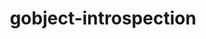 ---
title: "gobject-introspection"
layout: cache
categories: [package, develop]
meta: {"compilers": ["gcc@=11.1.0", "gcc@=11.4.0"], "num_specs": 25, "num_specs_by_stack": {"data-vis-sdk": 8, "e4s": 8, "hep": 9, "root": 25}, "oss": ["ubuntu20.04", "ubuntu22.04"], "platforms": ["linux"], "stacks": ["data-vis-sdk", "e4s", "hep", "root"], "targets": ["x86_64_v3"], "versions": ["1.78.1"]}
spec_details: [{"compiler": "gcc@=11.1.0", "hash": "l4clj5vavomnjhcahbmkbdkhgidhyv5p", "os": "ubuntu20.04", "platform": "linux", "size": "-", "stacks": ["data-vis-sdk", "root"], "tarball": "https://binaries.spack.io/develop/build_cache/linux-ubuntu20.04-x86_64_v3/gcc-11.1.0/gobject-introspection-1.78.1/linux-ubuntu20.04-x86_64_v3-gcc-11.1.0-gobject-introspection-1.78.1-l4clj5vavomnjhcahbmkbdkhgidhyv5p.spack", "target": "x86_64_v3", "variants": ["build_system=meson", "buildtype=release", "default_library=shared", "~strip"], "versions": ["1.78.1"]}, {"compiler": "gcc@=11.1.0", "hash": "65uimltcw2vt5mbvo2rmjv2hnoh3ein4", "os": "ubuntu20.04", "platform": "linux", "size": "-", "stacks": ["data-vis-sdk", "root"], "tarball": "https://binaries.spack.io/develop/build_cache/linux-ubuntu20.04-x86_64_v3/gcc-11.1.0/gobject-introspection-1.78.1/linux-ubuntu20.04-x86_64_v3-gcc-11.1.0-gobject-introspection-1.78.1-65uimltcw2vt5mbvo2rmjv2hnoh3ein4.spack", "target": "x86_64_v3", "variants": ["build_system=meson", "buildtype=release", "default_library=shared", "~strip"], "versions": ["1.78.1"]}, {"compiler": "gcc@=11.1.0", "hash": "ezxpbzzgfqowr6hx5vltl3duo4lus7kh", "os": "ubuntu20.04", "platform": "linux", "size": "-", "stacks": ["data-vis-sdk", "root"], "tarball": "https://binaries.spack.io/develop/build_cache/linux-ubuntu20.04-x86_64_v3/gcc-11.1.0/gobject-introspection-1.78.1/linux-ubuntu20.04-x86_64_v3-gcc-11.1.0-gobject-introspection-1.78.1-ezxpbzzgfqowr6hx5vltl3duo4lus7kh.spack", "target": "x86_64_v3", "variants": ["build_system=meson", "buildtype=release", "default_library=shared", "~strip"], "versions": ["1.78.1"]}, {"compiler": "gcc@=11.1.0", "hash": "45hcu7g76pcdrtx3qjl5flsszix3ntth", "os": "ubuntu20.04", "platform": "linux", "size": "-", "stacks": ["data-vis-sdk", "root"], "tarball": "https://binaries.spack.io/develop/build_cache/linux-ubuntu20.04-x86_64_v3/gcc-11.1.0/gobject-introspection-1.78.1/linux-ubuntu20.04-x86_64_v3-gcc-11.1.0-gobject-introspection-1.78.1-45hcu7g76pcdrtx3qjl5flsszix3ntth.spack", "target": "x86_64_v3", "variants": ["build_system=meson", "buildtype=release", "default_library=shared", "~strip"], "versions": ["1.78.1"]}, {"compiler": "gcc@=11.1.0", "hash": "3hs6nhbiukhggbvkziaxdhs6wds4h45x", "os": "ubuntu20.04", "platform": "linux", "size": "-", "stacks": ["data-vis-sdk", "root"], "tarball": "https://binaries.spack.io/develop/build_cache/linux-ubuntu20.04-x86_64_v3/gcc-11.1.0/gobject-introspection-1.78.1/linux-ubuntu20.04-x86_64_v3-gcc-11.1.0-gobject-introspection-1.78.1-3hs6nhbiukhggbvkziaxdhs6wds4h45x.spack", "target": "x86_64_v3", "variants": ["build_system=meson", "buildtype=release", "default_library=shared", "~strip"], "versions": ["1.78.1"]}, {"compiler": "gcc@=11.1.0", "hash": "rjd77jlamrfnd7ckcmbhowim7fpjyl7g", "os": "ubuntu20.04", "platform": "linux", "size": "-", "stacks": ["data-vis-sdk", "root"], "tarball": "https://binaries.spack.io/develop/build_cache/linux-ubuntu20.04-x86_64_v3/gcc-11.1.0/gobject-introspection-1.78.1/linux-ubuntu20.04-x86_64_v3-gcc-11.1.0-gobject-introspection-1.78.1-rjd77jlamrfnd7ckcmbhowim7fpjyl7g.spack", "target": "x86_64_v3", "variants": ["build_system=meson", "buildtype=release", "default_library=shared", "~strip"], "versions": ["1.78.1"]}, {"compiler": "gcc@=11.1.0", "hash": "wh27723zuulccyatqiskeue55r5dl6yr", "os": "ubuntu20.04", "platform": "linux", "size": "-", "stacks": ["data-vis-sdk", "root"], "tarball": "https://binaries.spack.io/develop/build_cache/linux-ubuntu20.04-x86_64_v3/gcc-11.1.0/gobject-introspection-1.78.1/linux-ubuntu20.04-x86_64_v3-gcc-11.1.0-gobject-introspection-1.78.1-wh27723zuulccyatqiskeue55r5dl6yr.spack", "target": "x86_64_v3", "variants": ["build_system=meson", "buildtype=release", "default_library=shared", "~strip"], "versions": ["1.78.1"]}, {"compiler": "gcc@=11.1.0", "hash": "m5nevdg6lsz5gavntyt2ckndhh74z2qf", "os": "ubuntu20.04", "platform": "linux", "size": "-", "stacks": ["data-vis-sdk", "root"], "tarball": "https://binaries.spack.io/develop/build_cache/linux-ubuntu20.04-x86_64_v3/gcc-11.1.0/gobject-introspection-1.78.1/linux-ubuntu20.04-x86_64_v3-gcc-11.1.0-gobject-introspection-1.78.1-m5nevdg6lsz5gavntyt2ckndhh74z2qf.spack", "target": "x86_64_v3", "variants": ["build_system=meson", "buildtype=release", "default_library=shared", "~strip"], "versions": ["1.78.1"]}, {"compiler": "gcc@=11.4.0", "hash": "wz3iirwjgkan7i6rcoh3kincxyq6xb34", "os": "ubuntu22.04", "platform": "linux", "size": "-", "stacks": ["hep", "root"], "tarball": "https://binaries.spack.io/develop/build_cache/linux-ubuntu22.04-x86_64_v3/gcc-11.4.0/gobject-introspection-1.78.1/linux-ubuntu22.04-x86_64_v3-gcc-11.4.0-gobject-introspection-1.78.1-wz3iirwjgkan7i6rcoh3kincxyq6xb34.spack", "target": "x86_64_v3", "variants": ["build_system=meson", "buildtype=release", "default_library=shared", "~strip"], "versions": ["1.78.1"]}, {"compiler": "gcc@=11.4.0", "hash": "y4zwm5ocimxazzmviao6722fnjcg5o5u", "os": "ubuntu22.04", "platform": "linux", "size": "-", "stacks": ["hep", "root"], "tarball": "https://binaries.spack.io/develop/build_cache/linux-ubuntu22.04-x86_64_v3/gcc-11.4.0/gobject-introspection-1.78.1/linux-ubuntu22.04-x86_64_v3-gcc-11.4.0-gobject-introspection-1.78.1-y4zwm5ocimxazzmviao6722fnjcg5o5u.spack", "target": "x86_64_v3", "variants": ["build_system=meson", "buildtype=release", "default_library=shared", "~strip"], "versions": ["1.78.1"]}, {"compiler": "gcc@=11.4.0", "hash": "hbcaw5d5rjre7ghbykir3g6w5tbxmov4", "os": "ubuntu22.04", "platform": "linux", "size": "-", "stacks": ["hep", "root"], "tarball": "https://binaries.spack.io/develop/build_cache/linux-ubuntu22.04-x86_64_v3/gcc-11.4.0/gobject-introspection-1.78.1/linux-ubuntu22.04-x86_64_v3-gcc-11.4.0-gobject-introspection-1.78.1-hbcaw5d5rjre7ghbykir3g6w5tbxmov4.spack", "target": "x86_64_v3", "variants": ["build_system=meson", "buildtype=release", "default_library=shared", "~strip"], "versions": ["1.78.1"]}, {"compiler": "gcc@=11.4.0", "hash": "dqhmfptijum5t7drum5hyi3o6gycraek", "os": "ubuntu22.04", "platform": "linux", "size": "-", "stacks": ["hep", "root"], "tarball": "https://binaries.spack.io/develop/build_cache/linux-ubuntu22.04-x86_64_v3/gcc-11.4.0/gobject-introspection-1.78.1/linux-ubuntu22.04-x86_64_v3-gcc-11.4.0-gobject-introspection-1.78.1-dqhmfptijum5t7drum5hyi3o6gycraek.spack", "target": "x86_64_v3", "variants": ["build_system=meson", "buildtype=release", "default_library=shared", "~strip"], "versions": ["1.78.1"]}, {"compiler": "gcc@=11.4.0", "hash": "7uhl3s3wyhnispfqj2xfygvl743rjscn", "os": "ubuntu22.04", "platform": "linux", "size": "-", "stacks": ["hep", "root"], "tarball": "https://binaries.spack.io/develop/build_cache/linux-ubuntu22.04-x86_64_v3/gcc-11.4.0/gobject-introspection-1.78.1/linux-ubuntu22.04-x86_64_v3-gcc-11.4.0-gobject-introspection-1.78.1-7uhl3s3wyhnispfqj2xfygvl743rjscn.spack", "target": "x86_64_v3", "variants": ["build_system=meson", "buildtype=release", "default_library=shared", "~strip"], "versions": ["1.78.1"]}, {"compiler": "gcc@=11.4.0", "hash": "xjelkc4uyoiac2orrbfyh5r63r37apfa", "os": "ubuntu22.04", "platform": "linux", "size": "-", "stacks": ["hep", "root"], "tarball": "https://binaries.spack.io/develop/build_cache/linux-ubuntu22.04-x86_64_v3/gcc-11.4.0/gobject-introspection-1.78.1/linux-ubuntu22.04-x86_64_v3-gcc-11.4.0-gobject-introspection-1.78.1-xjelkc4uyoiac2orrbfyh5r63r37apfa.spack", "target": "x86_64_v3", "variants": ["build_system=meson", "buildtype=release", "default_library=shared", "~strip"], "versions": ["1.78.1"]}, {"compiler": "gcc@=11.4.0", "hash": "jtsrwzuoznscnaoavsnfe3mjammhlu33", "os": "ubuntu22.04", "platform": "linux", "size": "-", "stacks": ["hep", "root"], "tarball": "https://binaries.spack.io/develop/build_cache/linux-ubuntu22.04-x86_64_v3/gcc-11.4.0/gobject-introspection-1.78.1/linux-ubuntu22.04-x86_64_v3-gcc-11.4.0-gobject-introspection-1.78.1-jtsrwzuoznscnaoavsnfe3mjammhlu33.spack", "target": "x86_64_v3", "variants": ["build_system=meson", "buildtype=release", "default_library=shared", "~strip"], "versions": ["1.78.1"]}, {"compiler": "gcc@=11.4.0", "hash": "ka2ymtif363ge6aysvbkmxcny5dj334f", "os": "ubuntu22.04", "platform": "linux", "size": "-", "stacks": ["hep", "root"], "tarball": "https://binaries.spack.io/develop/build_cache/linux-ubuntu22.04-x86_64_v3/gcc-11.4.0/gobject-introspection-1.78.1/linux-ubuntu22.04-x86_64_v3-gcc-11.4.0-gobject-introspection-1.78.1-ka2ymtif363ge6aysvbkmxcny5dj334f.spack", "target": "x86_64_v3", "variants": ["build_system=meson", "buildtype=release", "default_library=shared", "~strip"], "versions": ["1.78.1"]}, {"compiler": "gcc@=11.4.0", "hash": "bcdrecnec7bgoh22b2cgy32raotr2la3", "os": "ubuntu22.04", "platform": "linux", "size": "-", "stacks": ["e4s", "root"], "tarball": "https://binaries.spack.io/develop/build_cache/linux-ubuntu22.04-x86_64_v3/gcc-11.4.0/gobject-introspection-1.78.1/linux-ubuntu22.04-x86_64_v3-gcc-11.4.0-gobject-introspection-1.78.1-bcdrecnec7bgoh22b2cgy32raotr2la3.spack", "target": "x86_64_v3", "variants": ["build_system=meson", "buildtype=release", "default_library=shared", "~strip"], "versions": ["1.78.1"]}, {"compiler": "gcc@=11.4.0", "hash": "gqz7nktbzrg72vjjudr2i6uf265ahqhr", "os": "ubuntu22.04", "platform": "linux", "size": "-", "stacks": ["e4s", "root"], "tarball": "https://binaries.spack.io/develop/build_cache/linux-ubuntu22.04-x86_64_v3/gcc-11.4.0/gobject-introspection-1.78.1/linux-ubuntu22.04-x86_64_v3-gcc-11.4.0-gobject-introspection-1.78.1-gqz7nktbzrg72vjjudr2i6uf265ahqhr.spack", "target": "x86_64_v3", "variants": ["build_system=meson", "buildtype=release", "default_library=shared", "~strip"], "versions": ["1.78.1"]}, {"compiler": "gcc@=11.4.0", "hash": "s5h2mc4472yywxi2dkd6yleftdlqsuyh", "os": "ubuntu22.04", "platform": "linux", "size": "-", "stacks": ["e4s", "root"], "tarball": "https://binaries.spack.io/develop/build_cache/linux-ubuntu22.04-x86_64_v3/gcc-11.4.0/gobject-introspection-1.78.1/linux-ubuntu22.04-x86_64_v3-gcc-11.4.0-gobject-introspection-1.78.1-s5h2mc4472yywxi2dkd6yleftdlqsuyh.spack", "target": "x86_64_v3", "variants": ["build_system=meson", "buildtype=release", "default_library=shared", "~strip"], "versions": ["1.78.1"]}, {"compiler": "gcc@=11.4.0", "hash": "3jde6dtq2orlvidcqz5pycu3fpy7wxpk", "os": "ubuntu22.04", "platform": "linux", "size": "-", "stacks": ["e4s", "root"], "tarball": "https://binaries.spack.io/develop/build_cache/linux-ubuntu22.04-x86_64_v3/gcc-11.4.0/gobject-introspection-1.78.1/linux-ubuntu22.04-x86_64_v3-gcc-11.4.0-gobject-introspection-1.78.1-3jde6dtq2orlvidcqz5pycu3fpy7wxpk.spack", "target": "x86_64_v3", "variants": ["build_system=meson", "buildtype=release", "default_library=shared", "~strip"], "versions": ["1.78.1"]}, {"compiler": "gcc@=11.4.0", "hash": "ny6sxqhdaxin5dstr4d6xfpchflycjwl", "os": "ubuntu22.04", "platform": "linux", "size": "-", "stacks": ["e4s", "root"], "tarball": "https://binaries.spack.io/develop/build_cache/linux-ubuntu22.04-x86_64_v3/gcc-11.4.0/gobject-introspection-1.78.1/linux-ubuntu22.04-x86_64_v3-gcc-11.4.0-gobject-introspection-1.78.1-ny6sxqhdaxin5dstr4d6xfpchflycjwl.spack", "target": "x86_64_v3", "variants": ["build_system=meson", "buildtype=release", "default_library=shared", "~strip"], "versions": ["1.78.1"]}, {"compiler": "gcc@=11.4.0", "hash": "ragfqm7nngli64kvnwig7zftxmopghpx", "os": "ubuntu22.04", "platform": "linux", "size": "-", "stacks": ["e4s", "root"], "tarball": "https://binaries.spack.io/develop/build_cache/linux-ubuntu22.04-x86_64_v3/gcc-11.4.0/gobject-introspection-1.78.1/linux-ubuntu22.04-x86_64_v3-gcc-11.4.0-gobject-introspection-1.78.1-ragfqm7nngli64kvnwig7zftxmopghpx.spack", "target": "x86_64_v3", "variants": ["build_system=meson", "buildtype=release", "default_library=shared", "~strip"], "versions": ["1.78.1"]}, {"compiler": "gcc@=11.4.0", "hash": "p5ogksmnj4oihtdz6chzkyklwsw7ziyw", "os": "ubuntu22.04", "platform": "linux", "size": "-", "stacks": ["e4s", "root"], "tarball": "https://binaries.spack.io/develop/build_cache/linux-ubuntu22.04-x86_64_v3/gcc-11.4.0/gobject-introspection-1.78.1/linux-ubuntu22.04-x86_64_v3-gcc-11.4.0-gobject-introspection-1.78.1-p5ogksmnj4oihtdz6chzkyklwsw7ziyw.spack", "target": "x86_64_v3", "variants": ["build_system=meson", "buildtype=release", "default_library=shared", "~strip"], "versions": ["1.78.1"]}, {"compiler": "gcc@=11.4.0", "hash": "6urdxyptnonuv7glibhej5wmwj6wh5xs", "os": "ubuntu22.04", "platform": "linux", "size": "-", "stacks": ["e4s", "root"], "tarball": "https://binaries.spack.io/develop/build_cache/linux-ubuntu22.04-x86_64_v3/gcc-11.4.0/gobject-introspection-1.78.1/linux-ubuntu22.04-x86_64_v3-gcc-11.4.0-gobject-introspection-1.78.1-6urdxyptnonuv7glibhej5wmwj6wh5xs.spack", "target": "x86_64_v3", "variants": ["build_system=meson", "buildtype=release", "default_library=shared", "~strip"], "versions": ["1.78.1"]}, {"compiler": "gcc@=11.4.0", "hash": "p6rn2cbrfhfawwtadvn34z6rlzjedlkw", "os": "ubuntu22.04", "platform": "linux", "size": "-", "stacks": ["hep", "root"], "tarball": "https://binaries.spack.io/develop/build_cache/linux-ubuntu22.04-x86_64_v3/gcc-11.4.0/gobject-introspection-1.78.1/linux-ubuntu22.04-x86_64_v3-gcc-11.4.0-gobject-introspection-1.78.1-p6rn2cbrfhfawwtadvn34z6rlzjedlkw.spack", "target": "x86_64_v3", "variants": ["build_system=meson", "buildtype=release", "default_library=shared", "~strip"], "versions": ["1.78.1"]}]
---